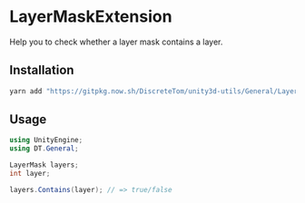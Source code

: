 # LayerMaskExtension

Help you to check whether a layer mask contains a layer.

## Installation

```bash
yarn add "https://gitpkg.now.sh/DiscreteTom/unity3d-utils/General/LayerMaskExtension?layer-mask-extension-0.1.0"
```

## Usage

```cs
using UnityEngine;
using DT.General;

LayerMask layers;
int layer;

layers.Contains(layer); // => true/false
```

